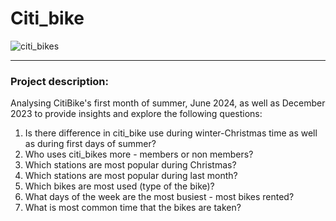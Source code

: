 # Citi_bike

![citi_bikes](https://github.com/JelenaRaonic/Citi_bike/assets/159960361/59927318-78c9-4609-a96d-51ea50cf0bce)

-------
### Project description:

Analysing CitiBike's first month of summer, June 2024, as well as December 2023 to provide insights and explore the following questions:

1. Is there difference in citi_bike use during winter-Christmas time as well as during first days of summer?
2. Who uses citi_bikes more - members or non members?
2. Which stations are most popular during Christmas?
3. Which stations are most popular during last month?
4. Which bikes are most used (type of the bike)?
5. What days of the week are the most busiest - most bikes rented?
6. What is most common time that the bikes are taken?

